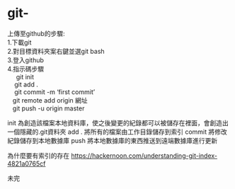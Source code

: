 # git- 

上傳至github的步驟:  </br>
1.下載git   </br>
2.對目標資料夾案右鍵並選git bash  </br>
3.登入github  </br>
4.指示碼步驟  </br>
&nbsp; &nbsp; &nbsp;git init </br>
&nbsp;&nbsp;&nbsp; git add .   </br>
&nbsp;&nbsp;&nbsp; git commit -m ‘first commit’  </br>
&nbsp;&nbsp;&nbsp;git remote add origin 網址  </br>
&nbsp;&nbsp;&nbsp;git push -u origin master </br>
 
init 為創造該檔案本地資料庫，使之後變更的紀錄都可以被儲存在裡面，會創造出一個隱藏的.git資料夾
add . 將所有的檔案由工作目錄儲存到索引
commit 將修改紀錄儲存到本地數據庫
push 將本地數據庫的東西推送到遠端數據庫進行更新
 
為什麼要有索引的存在
https://hackernoon.com/understanding-git-index-4821a0765cf

未完
